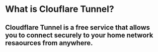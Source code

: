 # What is  Clouflare Tunnel?
## Cloudflare Tunnel is a free service that allows you to connect securely to your home network resaources from anywhere.
